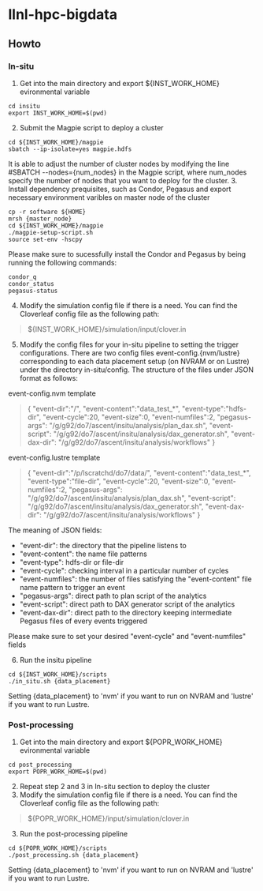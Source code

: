 # llnl-hpc-bigdata
## Howto
### In-situ
1. Get into the main directory and export ${INST_WORK_HOME} evironmental variable
```
cd insitu
export INST_WORK_HOME=$(pwd)
```
2. Submit the Magpie script to deploy a cluster 
```
cd ${INST_WORK_HOME}/magpie
sbatch --ip-isolate=yes magpie.hdfs
```
It is able to adjust the number of cluster nodes by modifying the line #SBATCH --nodes={num_nodes} in the Magpie script, where num_nodes specify the number of nodes that you want to deploy for the cluster. 
3. Install dependency prequisites, such as Condor, Pegasus and export necessary environment varibles on master node of the cluster
```
cp -r software ${HOME}
mrsh {master_node}
cd ${INST_WORK_HOME}/magpie
./magpie-setup-script.sh 
source set-env -hscpy
```
Please make sure to sucessfully install the Condor and Pegasus by being running the following commands:
```
condor_q
condor_status
pegasus-status
```
4. Modify the simulation config file if there is a need.
You can find the Cloverleaf config file as the following path:
> ${INST_WORK_HOME}/simulation/input/clover.in
5. Modify the config files for your in-situ pipeline to setting the trigger configurations. There are two config files event-config.{nvm/lustre} corresponding to each data placement setup (on NVRAM or on Lustre) under the directory in-situ/config. The structure of the files under JSON format as follows:

event-config.nvm template
> {
> "event-dir":"/",
> "event-content":"data_test_*",
> "event-type":"hdfs-dir",
> "event-cycle":20,
> "event-size":0,
> "event-numfiles":2,
> "pegasus-args": "/g/g92/do7/ascent/insitu/analysis/plan_dax.sh",
> "event-script": "/g/g92/do7/ascent/insitu/analysis/dax_generator.sh",
> "event-dax-dir": "/g/g92/do7/ascent/insitu/analysis/workflows"
>}

event-config.lustre template
>{
> "event-dir":"/p/lscratchd/do7/data/",
> "event-content":"data_test_*",
> "event-type":"file-dir",
> "event-cycle":20,
> "event-size":0,
> "event-numfiles":2,
> "pegasus-args": "/g/g92/do7/ascent/insitu/analysis/plan_dax.sh",
> "event-script": "/g/g92/do7/ascent/insitu/analysis/dax_generator.sh",
> "event-dax-dir": "/g/g92/do7/ascent/insitu/analysis/workflows"
>}

The meaning of JSON fields:
- "event-dir": the directory that the pipeline listens to 
- "event-content": the name file patterns
- "event-type": hdfs-dir or file-dir
- "event-cycle": checking interval in a particular number of cycles
- "event-numfiles": the number of files satisfying the "event-content" file name pattern to trigger an event
- "pegasus-args": direct path to plan script of the analytics
- "event-script": direct path to DAX generator script of the analytics
- "event-dax-dir": direct path to the directory keeping intermediate Pegasus files of every events triggered

Please make sure to set your desired "event-cycle" and "event-numfiles" fields 

6. Run the insitu pipeline
```
cd ${INST_WORK_HOME}/scripts
./in_situ.sh {data_placement}
```
Setting {data_placement} to 'nvm' if you want to run on NVRAM and 'lustre' if you want to run Lustre.

### Post-processing
1. Get into the main directory and export ${POPR_WORK_HOME} evironmental variable
```
cd post_processing
export POPR_WORK_HOME=$(pwd)
```
2. Repeat step 2 and 3 in In-situ section to deploy the cluster
3. Modify the simulation config file if there is a need.
You can find the Cloverleaf config file as the following path:
> ${POPR_WORK_HOME}/input/simulation/clover.in

3. Run the post-processing pipeline
```
cd ${POPR_WORK_HOME}/scripts
./post_processing.sh {data_placement}
```
Setting {data_placement} to 'nvm' if you want to run on NVRAM and 'lustre' if you want to run Lustre.
